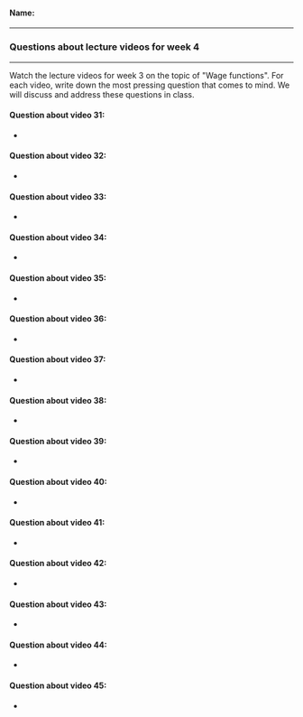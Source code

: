 #### Name:

---

### Questions about lecture videos for week 4

---

Watch the lecture videos for week 3 on the topic of "Wage functions". For each video, write down the most pressing question that comes to mind. We will discuss and address these questions in class.

#### Question about video 31:

+ 

#### Question about video 32:

+ 

#### Question about video 33:

+

#### Question about video 34:

+ 

#### Question about video 35:

+ 

#### Question about video 36:

+ 

#### Question about video 37:

+ 

#### Question about video 38:

+ 

#### Question about video 39:

+ 

#### Question about video 40:

+ 

#### Question about video 41:

+ 

#### Question about video 42:

+ 

#### Question about video 43:

+ 

#### Question about video 44:

+ 

#### Question about video 45:

+ 

